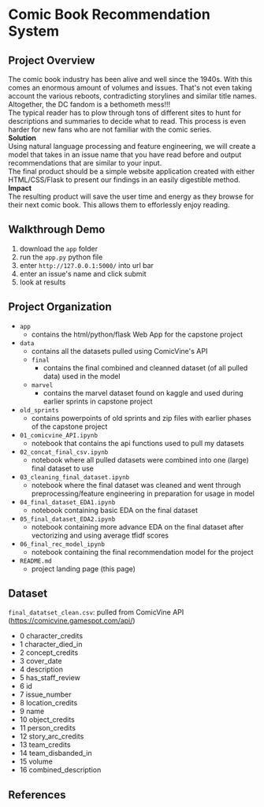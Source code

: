 # Comic Book Recommendation System

## Project Overview
The comic book industry has been alive and well since the 1940s. With this comes an enormous amount of volumes and issues. That's not even taking account the various reboots, contradicting storylines and similar title names. Altogether, the DC fandom is a bethometh mess!!!<br>
The typical reader has to plow through tons of different sites to hunt for descriptions and summaries to decide what to read. This process is even harder for new fans who are not familiar with the comic series. 
<br>
**Solution**<br>
Using natural language processing and feature engineering, we will create a model that takes in an issue name that you have read before and output recommendations that are similar to your input. <br>
The final product should be a simple website application created with either HTML/CSS/Flask to present our findings in an easily digestible method. <br>
**Impact**<br>
The resulting product will save the user time and energy as they browse for their next comic book. This allows them to efforlessly enjoy reading.




## Walkthrough Demo
1) download the `app` folder
2) run the `app.py` python file
3) enter `http://127.0.0.1:5000/` into url bar
4) enter an issue's name and click submit
5) look at results


## Project Organization
* `app`
  - contains the html/python/flask Web App for the capstone project
* `data`
  - contains all the datasets pulled using ComicVine's API
  - `final`
    - contains the final combined and cleanned dataset (of all pulled data) used in the model
  - `marvel`
    - contains the marvel dataset found on kaggle and used during earlier sprints in capstone project
* `old_sprints`
  - contains powerpoints of old sprints and zip files with earlier phases of the capstone project
* `01_comicvine_API.ipynb`
  - notebook that contains the api functions used to pull my datasets
* `02_concat_final_csv.ipynb`
  - notebook where all pulled datasets were combined into one (large) final dataset to use
* `03_cleaning_final_dataset.ipynb`
  - notebook where the final dataset was cleaned and went through preprocessing/feature engineering in preparation for usage in model
* `04_final_dataset_EDA1.ipynb`
  - notebook containing basic EDA on the final dataset
* `05_final_dataset_EDA2.ipynb`
  - notebook containing more advance EDA on the final dataset after vectorizing and using average tfidf scores
* `06_final_rec_model_ipynb`
  - notebook containing the final recommendation model for the project
* `README.md`
  - project landing page (this page)


## Dataset
`final_datatset_clean.csv`: pulled from ComicVine API (https://comicvine.gamespot.com/api/)
 - 0   character_credits
 - 1   character_died_in
 - 2   concept_credits     
 - 3   cover_date           
 - 4   description          
 - 5   has_staff_review     
 - 6   id                   
 - 7   issue_number        
 - 8   location_credits  
 - 9   name
 - 10  object_credits
 - 11  person_credits
 - 12  story_arc_credits
 - 13  team_credits
 - 14  team_disbanded_in
 - 15  volume
 - 16  combined_description


## References





